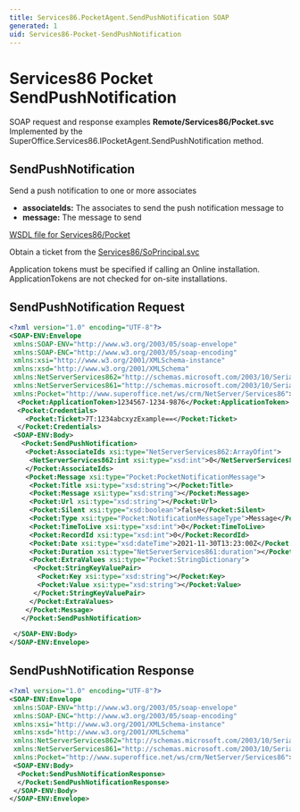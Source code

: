 ```yaml
---
title: Services86.PocketAgent.SendPushNotification SOAP
generated: 1
uid: Services86-Pocket-SendPushNotification
---
```


# Services86 Pocket SendPushNotification

SOAP request and response examples **Remote/Services86/Pocket.svc**
Implemented by the <see cref="M:SuperOffice.Services86.IPocketAgent.SendPushNotification">SuperOffice.Services86.IPocketAgent.SendPushNotification</see> method.

## SendPushNotification

Send a push notification to one or more associates

* **associateIds:** The associates to send the push notification message to
* **message:** The message to send



[WSDL file for Services86/Pocket](../Services86-Pocket.md)

Obtain a ticket from the [Services86/SoPrincipal.svc](../SoPrincipal/index.md)

Application tokens must be specified if calling an Online installation. ApplicationTokens are not checked for on-site installations.

## SendPushNotification Request

```xml
<?xml version="1.0" encoding="UTF-8"?>
<SOAP-ENV:Envelope
 xmlns:SOAP-ENV="http://www.w3.org/2003/05/soap-envelope"
 xmlns:SOAP-ENC="http://www.w3.org/2003/05/soap-encoding"
 xmlns:xsi="http://www.w3.org/2001/XMLSchema-instance"
 xmlns:xsd="http://www.w3.org/2001/XMLSchema"
 xmlns:NetServerServices862="http://schemas.microsoft.com/2003/10/Serialization/Arrays"
 xmlns:NetServerServices861="http://schemas.microsoft.com/2003/10/Serialization/"
 xmlns:Pocket="http://www.superoffice.net/ws/crm/NetServer/Services86">
  <Pocket:ApplicationToken>1234567-1234-9876</Pocket:ApplicationToken>
  <Pocket:Credentials>
    <Pocket:Ticket>7T:1234abcxyzExample==</Pocket:Ticket>
  </Pocket:Credentials>
 <SOAP-ENV:Body>
   <Pocket:SendPushNotification>
    <Pocket:AssociateIds xsi:type="NetServerServices862:ArrayOfint">
     <NetServerServices862:int xsi:type="xsd:int">0</NetServerServices862:int>
    </Pocket:AssociateIds>
    <Pocket:Message xsi:type="Pocket:PocketNotificationMessage">
     <Pocket:Title xsi:type="xsd:string"></Pocket:Title>
     <Pocket:Message xsi:type="xsd:string"></Pocket:Message>
     <Pocket:Url xsi:type="xsd:string"></Pocket:Url>
     <Pocket:Silent xsi:type="xsd:boolean">false</Pocket:Silent>
     <Pocket:Type xsi:type="Pocket:NotificationMessageType">Message</Pocket:Type>
     <Pocket:TimeToLive xsi:type="xsd:int">0</Pocket:TimeToLive>
     <Pocket:RecordId xsi:type="xsd:int">0</Pocket:RecordId>
     <Pocket:Date xsi:type="xsd:dateTime">2021-11-30T13:23:00Z</Pocket:Date>
     <Pocket:Duration xsi:type="NetServerServices861:duration"></Pocket:Duration>
     <Pocket:ExtraValues xsi:type="Pocket:StringDictionary">
      <Pocket:StringKeyValuePair>
       <Pocket:Key xsi:type="xsd:string"></Pocket:Key>
       <Pocket:Value xsi:type="xsd:string"></Pocket:Value>
      </Pocket:StringKeyValuePair>
     </Pocket:ExtraValues>
    </Pocket:Message>
   </Pocket:SendPushNotification>

 </SOAP-ENV:Body>
</SOAP-ENV:Envelope>

```


## SendPushNotification Response

```xml
<?xml version="1.0" encoding="UTF-8"?>
<SOAP-ENV:Envelope
 xmlns:SOAP-ENV="http://www.w3.org/2003/05/soap-envelope"
 xmlns:SOAP-ENC="http://www.w3.org/2003/05/soap-encoding"
 xmlns:xsi="http://www.w3.org/2001/XMLSchema-instance"
 xmlns:xsd="http://www.w3.org/2001/XMLSchema"
 xmlns:NetServerServices862="http://schemas.microsoft.com/2003/10/Serialization/Arrays"
 xmlns:NetServerServices861="http://schemas.microsoft.com/2003/10/Serialization/"
 xmlns:Pocket="http://www.superoffice.net/ws/crm/NetServer/Services86">
 <SOAP-ENV:Body>
  <Pocket:SendPushNotificationResponse>
  </Pocket:SendPushNotificationResponse>
 </SOAP-ENV:Body>
</SOAP-ENV:Envelope>

```

